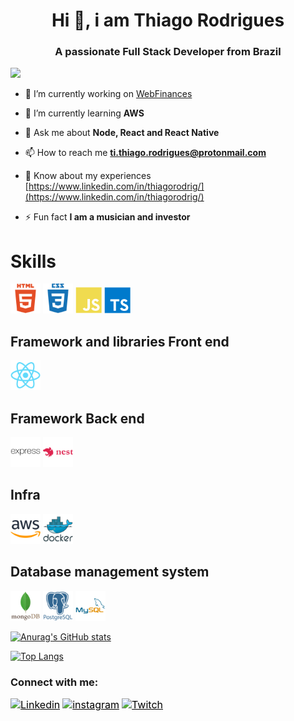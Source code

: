 <h1 align="center">Hi 👋, i am Thiago Rodrigues</h1>
<h3 align="center">A passionate Full Stack Developer from Brazil</h3>

<link rel="stylesheet" href="https://cdnjs.cloudflare.com/ajax/libs/font-awesome/4.7.0/css/font-awesome.min.css">

![](https://komarev.com/ghpvc/?username=thiagorcode&color=blueviolet)

- 🔭 I’m currently working on [WebFinances](https://github.com/thiagorcode/WebFinances)

- 🌱 I’m currently learning **AWS**

- 💬 Ask me about **Node, React and React Native**

- 📫 How to reach me **ti.thiago.rodrigues@protonmail.com**

- 📄 Know about my experiences [https://www.linkedin.com/in/thiagorodrig/](https://www.linkedin.com/in/thiagorodrig/)

- ⚡ Fun fact **I am a musician and investor**

# Skills
<p align="left">
  <img src="https://github.com/devicons/devicon/blob/master/icons/html5/html5-plain-wordmark.svg" alt="html5" width="48" height="48"/> 
  <img src="https://github.com/devicons/devicon/blob/master/icons/css3/css3-plain-wordmark.svg" alt="css3" width="48" height="48"/>
  <img src="https://github.com/devicons/devicon/blob/master/icons/javascript/javascript-plain.svg" alt="Javascript" width="42" height="42"/>
  <img src="https://github.com/devicons/devicon/blob/master/icons/typescript/typescript-plain.svg" alt="ts" width="42" height="42" />
</p>

## Framework and libraries Front end
<p align="left">
  <img src="https://github.com/devicons/devicon/blob/master/icons/react/react-original.svg" alt="React" width="48" height="48"/>
</p>

## Framework Back end
<p align="left">
  <img src="https://github.com/devicons/devicon/blob/master/icons/express/express-original-wordmark.svg" alt="express" width="48" height="48"/>
  <img src="https://github.com/devicons/devicon/blob/master/icons/nestjs/nestjs-plain-wordmark.svg" alt="nestjs" width="48" height="48"/>
</p>

## Infra
<p align="left">
  <img src="https://github.com/devicons/devicon/blob/master/icons/amazonwebservices/amazonwebservices-original-wordmark.svg" alt="aws" width="48" height="48"/>
  <img src="https://github.com/devicons/devicon/blob/master/icons/docker/docker-original-wordmark.svg" alt="docker" width="48" height="48"/>
  
</p>

## Database management system
<p align="left">
  <img src="https://github.com/devicons/devicon/blob/master/icons/mongodb/mongodb-original-wordmark.svg" alt="mongodb" width="48" height="48"/>
  <img src="https://github.com/devicons/devicon/blob/master/icons/postgresql/postgresql-plain-wordmark.svg" alt="postgresql" width="48" height="48"/>
  <img src="https://github.com/devicons/devicon/blob/master/icons/mysql/mysql-original-wordmark.svg" alt="mysql" width="48" height="48"/>
</p>

[![Anurag's GitHub stats](https://github-readme-stats.vercel.app/api?username=thiagorcode)](https://github.com/anuraghazra/github-readme-stats)

[![Top Langs](https://github-readme-stats.vercel.app/api/top-langs/?username=thiagorcode&layout=compact)](https://github.com/anuraghazra/github-readme-stats)

<h3 align="left">Connect with me:</h3>
<p align="left">
<a href="https://linkedin.com/in/thiagorodrig" target="_blank" style="font-size:16px; color: black"><img src="https://img.shields.io/badge/LinkedIn-0077B5?style=for-the-badge&logo=linkedin&logoColor=white" alt="Linkedin"/></a>
<a href="https://instagram.com/dev.thiago" target="_blank" style="font-size:16px; color: black"><img src="https://img.shields.io/badge/Instagram-E4405F?style=for-the-badge&logo=instagram&logoColor=white" alt="instagram"/></a>
<a href="https://www.twitch.tv/thiagorcode" target="_blank" style="font-size:16px; color: black"><img src="https://img.shields.io/badge/Twitch-9146FF?style=for-the-badge&logo=twitch&logoColor=white" alt="Twitch"/></a>
</p>

